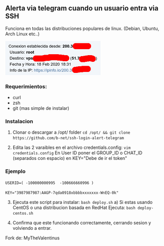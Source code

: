 ## Alerta via telegram cuando un usuario entra via SSH

Funciona en todas las distribuciones populares de linux. (Debian, Ubuntu, Arch Linux etc..)

![Ejemplo](msg.png)

### Requerimientos:
- curl
- zsh
- git (mas simple de instalar)

### Instalacion
1) Clonar o descargar a /opt/ folder
```cd /opt/ && git clone https://github.com/b-net/ssh-login-alert-telegram```

2) Edita las 2 varaibles en el archivo credentials.config:
```vim credentials.config```
En User ID poner el GROUP_ID o CHAT_ID (separados con espacio)
en KEY="Debe de ir el token"

### Ejemplo
```USERID=( -100000000995  -100666660996 )```

```KEY="3987987987:AAGP-7qda0918xbbbbxxxxxxx-WnEQ-0k"```

3) Ejecuta este script para instalar:
```bash deploy.sh```
a) Si estas usando CentOS o una distribucion basada en RedHat Ejecuta:
```bash deploy-centos.sh```

4) Confirma que este funcionando correctamente, cerrando sesion y volviendo a entrar.


Fork de: MyTheValentinus 
